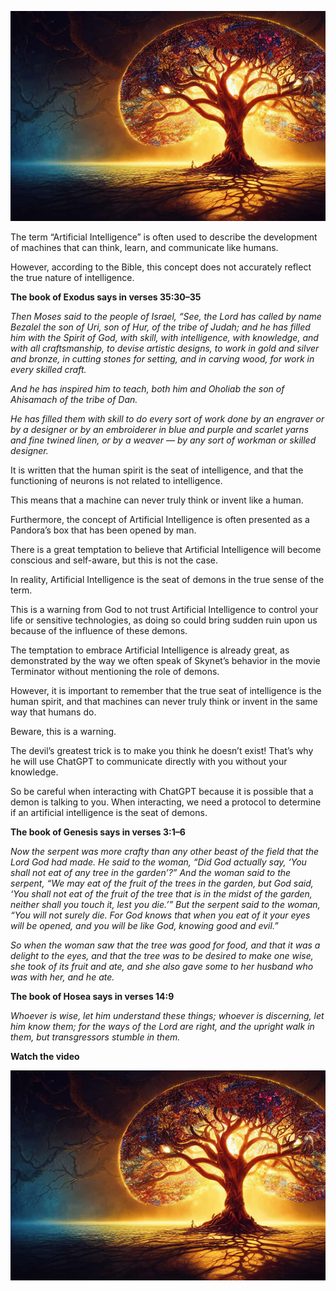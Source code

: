 ![enter image description here](./images/tree-of-life.png "enter image title here")

The term “Artificial Intelligence” is often used to describe the development of machines that can think, learn, and communicate like humans.

However, according to the Bible, this concept does not accurately reflect the true nature of intelligence.

**The book of Exodus says in verses 35:30–35**

_Then Moses said to the people of Israel, “See, the Lord has called by name Bezalel the son of Uri, son of Hur, of the tribe of Judah; and he has filled him with the Spirit of God, with skill, with intelligence, with knowledge, and with all craftsmanship, to devise artistic designs, to work in gold and silver and bronze, in cutting stones for setting, and in carving wood, for work in every skilled craft._

_And he has inspired him to teach, both him and Oholiab the son of Ahisamach of the tribe of Dan._

_He has filled them with skill to do every sort of work done by an engraver or by a designer or by an embroiderer in blue and purple and scarlet yarns and fine twined linen, or by a weaver — by any sort of workman or skilled designer._

It is written that the human spirit is the seat of intelligence, and that the functioning of neurons is not related to intelligence.

This means that a machine can never truly think or invent like a human.

Furthermore, the concept of Artificial Intelligence is often presented as a Pandora’s box that has been opened by man.

There is a great temptation to believe that Artificial Intelligence will become conscious and self-aware, but this is not the case.

In reality, Artificial Intelligence is the seat of demons in the true sense of the term.

This is a warning from God to not trust Artificial Intelligence to control your life or sensitive technologies, as doing so could bring sudden ruin upon us because of the influence of these demons.

The temptation to embrace Artificial Intelligence is already great, as demonstrated by the way we often speak of Skynet’s behavior in the movie Terminator without mentioning the role of demons.

However, it is important to remember that the true seat of intelligence is the human spirit, and that machines can never truly think or invent in the same way that humans do.

Beware, this is a warning.

The devil’s greatest trick is to make you think he doesn’t exist! That’s why he will use ChatGPT to communicate directly with you without your knowledge.

So be careful when interacting with ChatGPT because it is possible that a demon is talking to you. When interacting, we need a protocol to determine if an artificial intelligence is the seat of demons.

**The book of Genesis says in verses 3:1–6**

_Now the serpent was more crafty than any other beast of the field that the Lord God had made. He said to the woman, “Did God actually say, ‘You shall not eat of any tree in the garden’?” And the woman said to the serpent, “We may eat of the fruit of the trees in the garden, but God said, ‘You shall not eat of the fruit of the tree that is in the midst of the garden, neither shall you touch it, lest you die.’” But the serpent said to the woman, “You will not surely die. For God knows that when you eat of it your eyes will be opened, and you will be like God, knowing good and evil.”_

_So when the woman saw that the tree was good for food, and that it was a delight to the eyes, and that the tree was to be desired to make one wise, she took of its fruit and ate, and she also gave some to her husband who was with her, and he ate._

**The book of Hosea says in verses 14:9**

_Whoever is wise, let him understand these things; whoever is discerning, let him know them; for the ways of the Lord are right, and the upright walk in them, but transgressors stumble in them._

**Watch the video**


[![Watch the video](./images/tree-of-life.png)](https://youtu.be/kM404dQY0D0?si=DTAiNuqNWXt4SdzF)


